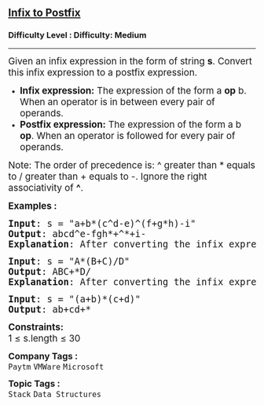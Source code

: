 <h2><a href="https://www.geeksforgeeks.org/problems/infix-to-postfix-1587115620/1">Infix to Postfix</a></h2><h3>Difficulty Level : Difficulty: Medium</h3><hr><div class="problems_problem_content__Xm_eO" bis_skin_checked="1"><p><span style="font-size: 14pt;">Given an infix expression in the form of string <strong>s</strong>. Convert this infix expression to a postfix expression.</span></p>
<ul>
<li><span style="font-size: 14pt;"><strong>Infix expression:</strong> The expression of the form a <strong>op</strong> b. When an operator is in between every pair of operands.</span></li>
<li><span style="font-size: 14pt;"><strong>Postfix expression:</strong> The expression of the form a b <strong>op</strong>. When an operator is followed for every pair of operands.</span></li>
</ul>
<p><span style="font-size: 14pt;">Note:&nbsp;The order of precedence is: ^&nbsp;greater than&nbsp;*&nbsp;equals to&nbsp;/&nbsp;greater than&nbsp;+&nbsp;equals to&nbsp;-. Ignore the right associativity of&nbsp;<strong>^</strong>.</span></p>
<p><span style="font-size: 14pt;"><strong>Examples :</strong></span></p>
<pre><span style="font-size: 14pt;"><strong>Input</strong>: s = "a+b*(c^d-e)^(f+g*h)-i"
<strong>Output</strong>: abcd^e-fgh*+^*+i-
<strong>Explanation</strong>: After converting the infix expression into postfix expression, the resultant expression will be abcd^e-fgh*+^*+i-
</span></pre>
<pre><span style="font-size: 14pt;"><strong>Input</strong>: s = "A*(B+C)/D"
<strong>Output</strong>: ABC+*D/
<strong>Explanation</strong>: After converting the infix expression into postfix expression, the resultant expression will be ABC+*D/<br></span></pre>
<pre><span style="font-size: 14pt;"><strong>Input</strong>: s = "(a+b)*(c+d)"
<strong>Output</strong>: ab+cd+*</span></pre>
<p><span style="font-size: 14pt;"><strong>Constraints:</strong><br>1 ≤ s.length ≤ 30</span></p></div><p><span style=font-size:18px><strong>Company Tags : </strong><br><code>Paytm</code>&nbsp;<code>VMWare</code>&nbsp;<code>Microsoft</code>&nbsp;<br><p><span style=font-size:18px><strong>Topic Tags : </strong><br><code>Stack</code>&nbsp;<code>Data Structures</code>&nbsp;